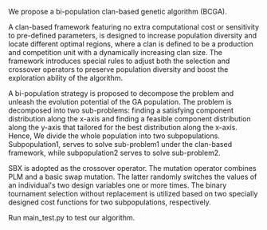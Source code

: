 We propose a bi-population clan-based genetic algorithm (BCGA). 

A clan-based framework featuring no extra computational cost or sensitivity to pre-defined parameters, is designed to increase population diversity and locate different optimal regions, where a clan is defined to be a production and competition unit with a dynamically increasing clan size. The framework introduces special rules to adjust both the selection and crossover operators to preserve population diversity and boost the exploration ability of the algorithm.

A bi-population strategy is proposed to decompose the problem and unleash the evolution potential of the GA population. The problem is decomposed into two sub-problems: finding a satisfying component distribution along the x-axis and finding a feasible component distribution along the y-axis that tailored for the best distribution along the x-axis. Hence, We divide the whole population into two subpopulations. Subpopulation1, serves to solve sub-problem1 under the clan-based framework, while subpopulation2 serves to solve sub-problem2.

SBX is adopted as the crossover operator. The mutation operator combines PLM and a basic swap mutation. The latter randomly switches the values of an individual's two design variables one or more times. The binary tournament selection without replacement is utilized based on two specially designed cost functions for two subpopulations, respectively.

Run main_test.py to test our algorithm.


 
